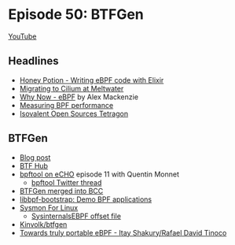 # Episode 50: BTFGen

[YouTube](https://youtu.be/zdbCvGSdFiQ)

## Headlines 

* [Honey Potion - Writing eBPF code with Elixir](https://github.com/lac-dcc/honey-potion)
* [Migrating to Cilium at Meltwater](https://www.youtube.com/watch?v=6Sks_Th99t0)
* [Why Now - eBPF](https://whynowtech.substack.com/p/ebpf?sd=pf&s=r) by Alex Mackenzie
* [Measuring BPF performance](https://developers.redhat.com/articles/2022/06/22/measuring-bpf-performance-tips-tricks-and-best-practices#)
* [Isovalent Open Sources Tetragon](https://thenewstack.io/isovalent-open-sources-tetragon-ebpf-based-observability-platform/)

## BTFGen

* [Blog post](https://kinvolk.io/blog/2022/03/btfgen-one-step-closer-to-truly-portable-ebpf-programs/) 
* [BTF Hub](https://github.com/aquasecurity/btfhub)
* [bpftool on eCHO](https://www.youtube.com/watch?v=1EOLh3zzWP4) episode 11 with Quentin Monnet
    * [bpftool Twitter thread](https://twitter.com/qeole/status/1101450782841466880)
* [BTFGen merged into BCC](https://github.com/iovisor/bcc/pull/3889)
* [libbpf-bootstrap: Demo BPF applications](https://github.com/libbpf/libbpf-bootstrap)
* [Sysmon For Linux](https://github.com/Sysinternals/SysmonForLinux)
    * [SysinternalsEBPF offset file](https://github.com/Sysinternals/SysinternalsEBPF/blob/main/offsets/offsets.json)
* [Kinvolk/btfgen](https://github.com/kinvolk/btfgen)
* [Towards truly portable eBPF - Itay Shakury/Rafael David Tinoco](https://www.youtube.com/watch?v=ZYd0lVRwY80)

